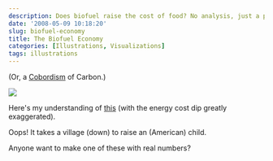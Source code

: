 ```yaml
---
description: Does biofuel raise the cost of food? No analysis, just a picture.
date: '2008-05-09 10:18:20'
slug: biofuel-economy
title: The Biofuel Economy
categories: [Illustrations, Visualizations]
tags: illustrations
---
```


(Or, a [Cobordism](http://en.wikipedia.org/wiki/Cobordism) of Carbon.)

![](http://images.osteele.com/2008/biofuel-economy.png)

Here's my understanding of [this](http://en.wikipedia.org/wiki/Food_vs_fuel#Impact_on_poor_countries) (with the energy cost dip greatly exaggerated).

Oops! It takes a village (down) to raise an (American) child.

Anyone want to make one of these with real numbers?

